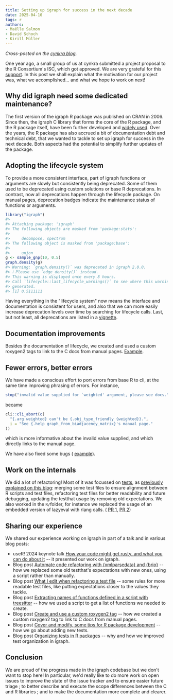 ```yaml
---
title: Setting up igraph for success in the next decade
date: 2025-04-10
tags: r
authors:
- Maëlle Salmon
- David Schoch
- Kirill Müller
---
```


_Cross-posted on the [cynkra blog](https://cynkra.com/blog/2025-03-17-igraph-isc-setting-success-decade/)._


One year ago, a small group of us at cynkra submitted a project proposal to the R Consortium's ISC, which got approved.
We are very grateful for this [support](https://r-consortium.org/all-projects/2024-group-1.html#setting-up-igraph-for-success-in-the-next-decade).
In this post we shall explain what the motivation for our project was, what we accomplished… and what we hope to work on next!

<!--more-->

## Why did igraph need some dedicated maintenance?

The first version of the igraph R package was published on CRAN in 2006.
Since then, the igraph C library that forms the core of the R package, and the R package itself, have been further developed and [widely used](https://schochastics.github.io/R4SNA/intro.html#the-base-packages).
Over the years, the R package has also accrued a bit of documentation debt and technical debt, that we wanted to tackle to set up igraph for success in the next decade.
Both aspects had the potential to simplify further updates of the package.

## Adopting the lifecycle system

To provide a more consistent interface, part of igraph functions or arguments are slowly but consistently being deprecated.
Some of them used to be deprecated using custom solutions or base R deprecations.
In contrast, now all deprecations happen through the lifecycle package.
On manual pages, deprecation badges indicate the maintenance status of functions or arguments.

```r
library("igraph")
#> 
#> Attaching package: 'igraph'
#> The following objects are masked from 'package:stats':
#> 
#>     decompose, spectrum
#> The following object is masked from 'package:base':
#> 
#>     union
g <- sample_gnp(10, 0.5)
graph.density(g)
#> Warning: `graph.density()` was deprecated in igraph 2.0.0.
#> ℹ Please use `edge_density()` instead.
#> This warning is displayed once every 8 hours.
#> Call `lifecycle::last_lifecycle_warnings()` to see where this warning was
#> generated.
#> [1] 0.5111111
```

Having everything in the "lifecycle system" now means the interface and documentation is consistent for users, and also that we can more easily increase deprecation levels over time by searching for lifecycle calls.
Last, but not least, all deprecations are listed in a [vignette](https://r.igraph.org/articles/current-deprecations.html).

## Documentation improvements

Besides the documentation of lifecycle, we created and used a custom roxygen2 tags to link to the C docs from manual pages.
[Example](https://r.igraph.org/reference/sample_sbm.html#related-documentation-in-the-c-library).

## Fewer errors, better errors

We have made a conscious effort to port errors from base R to cli, at the same time improving phrasing of errors.
For instance,

```r
stop("invalid value supplied for `weighted' argument, please see docs.")
```

became

```r
cli::cli_abort(c(
  "{.arg weighted} can't be {.obj_type_friendly {weighted}}.",
  i = "See {.help graph_from_biadjacency_matrix}'s manual page."
))
```

which is more informative about the invalid value supplied, and which directly links to the manual page.

We have also fixed some bugs ( [example](https://github.com/igraph/rigraph/pull/1716)).

## Work on the internals

We did a lot of refactoring!
Most of it was focussed on [tests](https://github.com/igraph/rigraph/pulls?q=sort%3Aupdated-desc+is%3Apr+in%3Atitle+%22test%3A%22+is%3Amerged), as [previously explained on this blog](/posts/2025-03-04-refactoring-test-files/): merging some test files to ensure alignment between R scripts and test files, refactoring test files for better readability and future debugging, updating the testthat usage by removing old expectations.
We also worked in the `R/`folder, for instance we replaced the usage of an embedded version of lazyeval with rlang calls.
( [PR 1](https://github.com/igraph/rigraph/pull/1441), [PR 2](https://github.com/igraph/rigraph/pull/1445))

## Sharing our experience

We shared our experience working on igraph in part of a talk and in various blog posts:

- useR! 2024 keynote talk [How your code might get rusty, and what you can do about it](https://masalmon.eu/talks/2024-07-10-user-2024-rusty-code/) -- it presented our work on igraph.
- Blog post [Automate code refactoring with {xmlparsedata} and {brio}](https://masalmon.eu/2024/05/15/refactoring-xml/) -- how we replaced some old testthat's expectations with new ones, using a script rather than manually.
- Blog post [What I edit when refactoring a test file](https://masalmon.eu/2024/05/23/refactoring-tests/) -- some rules for more readable test files, like putting expectations closer to the values they tackle.
- Blog post [Extracting names of functions defined in a script with treesitter](https://masalmon.eu/2024/07/18/extract-function-names-treesitter/) -- how we used a script to get a list of functions we needed to create.
- Blog post [Create and use a custom roxygen2 tag](https://masalmon.eu/2024/09/03/roxygen2-custom-tag/) -- how we created a custom roxygen2 tag to link to C docs from manual pages.
- Blog post [Cover and modify, some tips for R package development](https://masalmon.eu/2024/09/24/cover-modify-r-packages/) -- how we go about adding new tests.
- Blog post [Organizing tests in R packages](https://blog.cynkra.com/posts/2025-03-04-refactoring-test-files/) -- why and how we improved test organization in igraph.

## Conclusion

We are proud of the progress made in the igraph codebase but we don't want to stop here!
In particular, we'd really like to do more work on open issues to improve the state of the issue tracker and to ensure easier future triage ; to better describe and execute the scope differences between the C and R libraries ; and to make the documentation more complete and clearer.